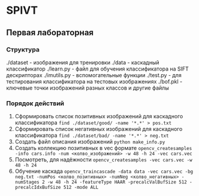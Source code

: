 
# SPIVT

## Первая лабораторная

### Структура
./dataset - изображения для тренировки
./data - каскадный классификатор
./learn.py - файл для обучения классификатора на SIFT дескрипторах
./imutils.py - вспомогательные функции
./test.py - для тестирования классификатора на тестовых изображениях
./bof.pkl - ключевые точки изображений разных классов
и другие файлы

### Порядок действий
1) Сформировать список позитивных изображений для каскадного классификатора 
`find ./dataset/good/ -name '*.*' > pos.txt`
2) Сформировать список негативных изображений для каскадного классификатора
`find ./dataset/bad/ -name '*.*' > neg.txt`
3) Создать файл описания изображений
`python make_info.py`
4) Создать коллекцию позитивных в vec формате
`opencv_createsamples -info cars.info -num <колво_изображений> -w 48 -h 24 -vec cars.vec`
5) Посмотреть, для надёжности
`opencv_createsamples -vec cars.vec -w 48 -h 24`
6) Обучение каскада
`opencv_traincascade -data data -vec cars.vec -bg neg.txt -numPos <колво_позитивных> -numNeg <колво_негативных> -numStages 2 -w 48 -h 24 -featureType HAAR -precalcValBufSize 512 -precalcIdxBufSize 512 -mode ALL`